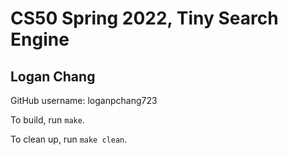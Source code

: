 # CS50 Spring 2022, Tiny Search Engine
## Logan Chang

GitHub username: loganpchang723

To build, run `make`.

To clean up, run `make clean`.
